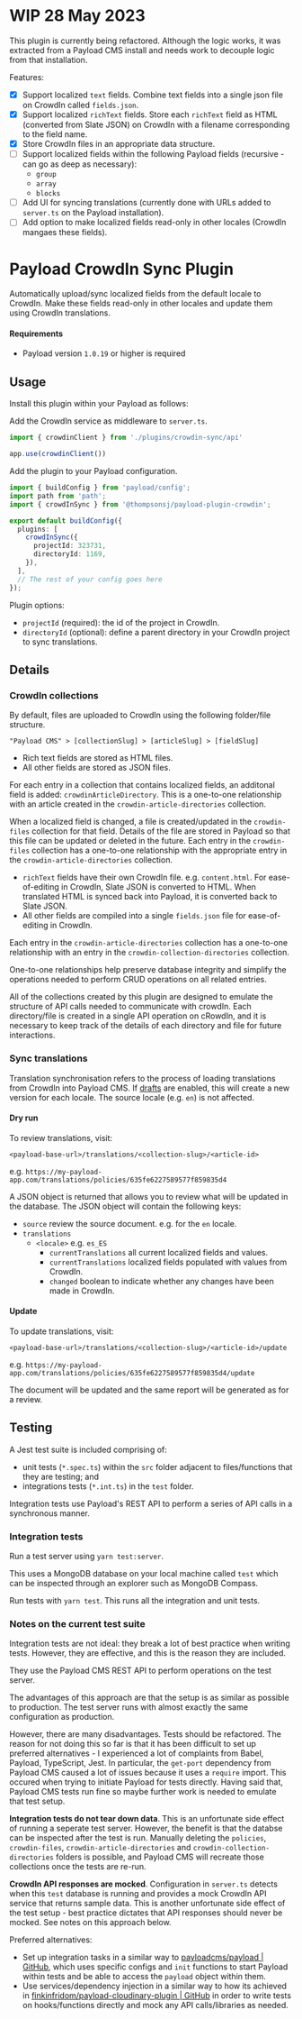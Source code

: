 # WIP 28 May 2023

This plugin is currently being refactored. Although the logic works, it was extracted from a Payload CMS install and needs work to decouple logic from that installation.

Features:

- [x] Support localized `text` fields. Combine text fields into a single json file on CrowdIn called `fields.json`.
- [x] Support localized `richText` fields. Store each `richText` field as HTML (converted from Slate JSON) on CrowdIn with a filename corresponding to the field name.
- [x] Store CrowdIn files in an appropriate data structure.
- [ ] Support localized fields within the following Payload fields (recursive - can go as deep as necessary):
  - `group`
  - `array`
  - `blocks`
- [ ] Add UI for syncing translations (currently done with URLs added to `server.ts` on the Payload installation).
- [ ] Add option to make localized fields read-only in other locales (CrowdIn mangaes these fields).

# Payload CrowdIn Sync Plugin

Automatically upload/sync localized fields from the default locale to CrowdIn. Make these fields read-only in other locales and update them using CrowdIn translations.

#### Requirements

- Payload version `1.0.19` or higher is required

## Usage

Install this plugin within your Payload as follows:

Add the CrowdIn service as middleware to `server.ts`.

```ts
import { crowdinClient } from './plugins/crowdin-sync/api'

app.use(crowdinClient())
```

Add the plugin to your Payload configuration.

```ts
import { buildConfig } from 'payload/config';
import path from 'path';
import { crowdInSync } from '@thompsonsj/payload-plugin-crowdin';

export default buildConfig({
  plugins: [
    crowdInSync({
      projectId: 323731,
      directoryId: 1169,
    }),
  ],
  // The rest of your config goes here
});
```

Plugin options:

- `projectId` (required): the id of the project in CrowdIn.
- `directoryId` (optional): define a parent directory in your CrowdIn project to sync translations. 

## Details

### CrowdIn collections

By default, files are uploaded to CrowdIn using the following folder/file structure.

```
"Payload CMS" > [collectionSlug] > [articleSlug] > [fieldSlug]
```

- Rich text fields are stored as HTML files.
- All other fields are stored as JSON files.

For each entry in a collection that contains localized fields, an additonal field is added: `crowdinArticleDirectory`. This is a one-to-one relationship with an article created in the `crowdin-article-directories` collection.

When a localized field is changed, a file is created/updated in the `crowdin-files` collection for that field. Details of the file are stored in Payload so that this file can be updated or deleted in the future. Each entry in the `crowdin-files` collection has a one-to-one relationship with the appropriate entry in the `crowdin-article-directories` collection.

- `richText` fields have their own CrowdIn file. e.g. `content.html`. For ease-of-editing in CrowdIn, Slate JSON is converted to HTML. When translated HTML is synced back into Payload, it is converted back to Slate JSON.
- All other fields are compiled into a single `fields.json` file for ease-of-editing in CrowdIn.

Each entry in the `crowdin-article-directories` collection has a one-to-one relationship with an entry in the `crowdin-collection-directories` collection.

One-to-one relationships help preserve database integrity and simplify the operations needed to perform CRUD operations on all related entries.

All of the collections created by this plugin are designed to emulate the structure of API calls needed to communicate with crowdIn. Each directory/file is created in a single API operation on cRowdIn, and it is necessary to keep track of the details of each directory and file for future interactions.

### Sync translations

Translation synchronisation refers to the process of loading translations from CrowdIn into Payload CMS. If [drafts](https://payloadcms.com/docs/versions/drafts) are enabled, this will create a new version for each locale. The source locale (e.g. `en`) is not affected.

#### Dry run

To review translations, visit:

`<payload-base-url>/translations/<collection-slug>/<article-id>`

e.g. `https://my-payload-app.com/translations/policies/635fe6227589577f859835d4`

A JSON object is returned that allows you to review what will be updated in the database. The JSON object will contain the following keys:

- `source` review the source document. e.g. for the `en` locale.
- `translations`
  - `<locale>` e.g. `es_ES`
    - `currentTranslations` all current localized fields and values.
    - `currentTranslations` localized fields populated with values from CrowdIn.
    - `changed` boolean to indicate whether any changes have been made in CrowdIn.

#### Update

To update translations, visit:

`<payload-base-url>/translations/<collection-slug>/<article-id>/update`

e.g. `https://my-payload-app.com/translations/policies/635fe6227589577f859835d4/update`

The document will be updated and the same report will be generated as for a review.

## Testing

A Jest test suite is included comprising of:

- unit tests (`*.spec.ts`) within the `src` folder adjacent to files/functions that they are testing; and
- integrations tests (`*.int.ts`) in the `test` folder.

Integration tests use Payload's REST API to perform a series of API calls in a synchronous manner.

### Integration tests

Run a test server using `yarn test:server`.

This uses a MongoDB database on your local machine called `test` which can be inspected through an explorer such as MongoDB Compass.

Run tests with `yarn test`. This runs all the integration and unit tests.

### Notes on the current test suite

Integration tests are not ideal: they break a lot of best practice when writing tests. However, they are effective, and this is the reason they are included.

They use the Payload CMS REST API to perform operations on the test server.

The advantages of this approach are that the setup is as similar as possible to production. The test server runs with almost exactly the same configuration as production.

However, there are many disadvantages. Tests should be refactored. The reason for not doing this so far is that it has been difficult to set up preferred alternatives - I experienced a lot of complaints from Babel, Payload, TypeScript, Jest. In particular, the `get-port` dependency from Payload CMS caused a lot of issues because it uses a `require` import. This occured when trying to initiate Payload for tests directly. Having said that, Payload CMS tests run fine so maybe further work is needed to emulate that test setup.

**Integration tests do not tear down data**. This is an unfortunate side effect of running a seperate test server. However, the benefit is that the databse can be inspected after the test is run. Manually deleting the `policies`, `crowdin-files`, `crowdin-article-directories` and `crowdin-collection-directories` folders is possible, and Payload CMS will recreate those collections once the tests are re-run.

**CrowdIn API responses are mocked**. Configuration in `server.ts` detects when this `test` database is running and provides a mock CrowdIn API service that returns sample data. This is another unfortunate side effect of the test setup - best practice dictates that API responses should never be mocked. See notes on this approach below.

Preferred alternatives:

- Set up integration tasks in a similar way to [payloadcms/payload | GitHub](https://github.com/payloadcms/payload), which uses specific configs and `init` functions to start Payload within tests and be able to access the `payload` object within them.
- Use services/dependency injection in a similar way to how its achieved in [finkinfridom/payload-cloudinary-plugin | GitHub](https://github.com/finkinfridom/payload-cloudinary-plugin) in order to write tests on hooks/functions directly and mock any API calls/libraries as needed.


